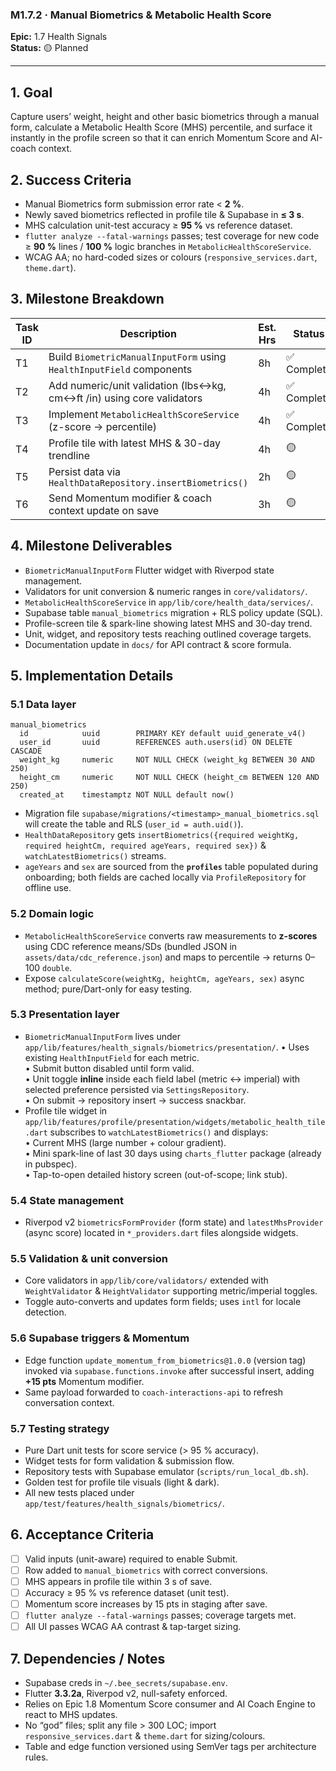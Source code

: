 ### M1.7.2 · Manual Biometrics & Metabolic Health Score

**Epic:** 1.7 Health Signals\
**Status:** 🟡 Planned

---

## 1. Goal

Capture users’ weight, height and other basic biometrics through a manual form,
calculate a Metabolic Health Score (MHS) percentile, and surface it instantly in
the profile screen so that it can enrich Momentum Score and AI-coach context.

## 2. Success Criteria

- Manual Biometrics form submission error rate < **2 %**.
- Newly saved biometrics reflected in profile tile & Supabase in **≤ 3 s**.
- MHS calculation unit-test accuracy ≥ **95 %** vs reference dataset.
- `flutter analyze --fatal-warnings` passes; test coverage for new code ≥ **90
  %** lines / **100 %** logic branches in `MetabolicHealthScoreService`.
- WCAG AA; no hard-coded sizes or colours (`responsive_services.dart`,
  `theme.dart`).

## 3. Milestone Breakdown

| Task ID | Description                                                           | Est. Hrs | Status      |
| ------- | --------------------------------------------------------------------- | -------- | ----------- |
| T1      | Build `BiometricManualInputForm` using `HealthInputField` components  | 8h       | ✅ Complete |
| T2      | Add numeric/unit validation (lbs↔kg, cm↔ft /in) using core validators | 4h       | ✅ Complete |
| T3      | Implement `MetabolicHealthScoreService` (z-score → percentile)        | 4h       | ✅ Complete |
| T4      | Profile tile with latest MHS & 30-day trendline                       | 4h       | 🟡          |
| T5      | Persist data via `HealthDataRepository.insertBiometrics()`            | 2h       | 🟡          |
| T6      | Send Momentum modifier & coach context update on save                 | 3h       | 🟡          |

## 4. Milestone Deliverables

- `BiometricManualInputForm` Flutter widget with Riverpod state management.
- Validators for unit conversion & numeric ranges in `core/validators/`.
- `MetabolicHealthScoreService` in `app/lib/core/health_data/services/`.
- Supabase table `manual_biometrics` migration + RLS policy update (SQL).
- Profile-screen tile & spark-line showing latest MHS and 30-day trend.
- Unit, widget, and repository tests reaching outlined coverage targets.
- Documentation update in `docs/` for API contract & score formula.

## 5. Implementation Details

### 5.1 Data layer

```
manual_biometrics
  id            uuid        PRIMARY KEY default uuid_generate_v4()
  user_id       uuid        REFERENCES auth.users(id) ON DELETE CASCADE
  weight_kg     numeric     NOT NULL CHECK (weight_kg BETWEEN 30 AND 250)
  height_cm     numeric     NOT NULL CHECK (height_cm BETWEEN 120 AND 250)
  created_at    timestamptz NOT NULL default now()
```

- Migration file `supabase/migrations/<timestamp>_manual_biometrics.sql` will
  create the table and RLS (`user_id = auth.uid()`).
- `HealthDataRepository` gets
  `insertBiometrics({required weightKg, required heightCm, required ageYears, required sex})`
  & `watchLatestBiometrics()` streams.
- `ageYears` and `sex` are sourced from the **`profiles`** table populated
  during onboarding; both fields are cached locally via `ProfileRepository` for
  offline use.

### 5.2 Domain logic

- `MetabolicHealthScoreService` converts raw measurements to **z-scores** using
  CDC reference means/SDs (bundled JSON in `assets/data/cdc_reference.json`) and
  maps to percentile → returns 0–100 `double`.
- Expose `calculateScore(weightKg, heightCm, ageYears, sex)` async method;
  pure/Dart-only for easy testing.

### 5.3 Presentation layer

- `BiometricManualInputForm` lives under
  `app/lib/features/health_signals/biometrics/presentation/`. • Uses existing
  `HealthInputField` for each metric.\
  • Submit button disabled until form valid.\
  • Unit toggle **inline** inside each field label (metric ↔ imperial) with
  selected preference persisted via `SettingsRepository`.\
  • On submit → repository insert → success snackbar.
- Profile tile widget in
  `app/lib/features/profile/presentation/widgets/metabolic_health_tile.dart`
  subscribes to `watchLatestBiometrics()` and displays:\
  • Current MHS (large number + colour gradient).\
  • Mini spark-line of last 30 days using `charts_flutter` package (already in
  pubspec).\
  • Tap-to-open detailed history screen (out-of-scope; link stub).

### 5.4 State management

- Riverpod v2 `biometricsFormProvider` (form state) and `latestMhsProvider`
  (async score) located in `*_providers.dart` files alongside widgets.

### 5.5 Validation & unit conversion

- Core validators in `app/lib/core/validators/` extended with `WeightValidator`
  & `HeightValidator` supporting metric/imperial toggles.
- Toggle auto-converts and updates form fields; uses `intl` for locale
  detection.

### 5.6 Supabase triggers & Momentum

- Edge function `update_momentum_from_biometrics@1.0.0` (version tag) invoked
  via `supabase.functions.invoke` after successful insert, adding **+15 pts**
  Momentum modifier.
- Same payload forwarded to `coach-interactions-api` to refresh conversation
  context.

### 5.7 Testing strategy

- Pure Dart unit tests for score service (> 95 % accuracy).
- Widget tests for form validation & submission flow.
- Repository tests with Supabase emulator (`scripts/run_local_db.sh`).
- Golden test for profile tile visuals (light & dark).
- All new tests placed under `app/test/features/health_signals/biometrics/`.

## 6. Acceptance Criteria

- [ ] Valid inputs (unit-aware) required to enable Submit.
- [ ] Row added to `manual_biometrics` with correct conversions.
- [ ] MHS appears in profile tile within 3 s of save.
- [ ] Accuracy ≥ 95 % vs reference dataset (unit test).
- [ ] Momentum score increases by 15 pts in staging after save.
- [ ] `flutter analyze --fatal-warnings` passes; coverage targets met.
- [ ] All UI passes WCAG AA contrast & tap-target sizing.

## 7. Dependencies / Notes

- Supabase creds in `~/.bee_secrets/supabase.env`.
- Flutter **3.3.2a**, Riverpod v2, null-safety enforced.
- Relies on Epic 1.8 Momentum Score consumer and AI Coach Engine to react to MHS
  updates.
- No “god” files; split any file > 300 LOC; import `responsive_services.dart` &
  `theme.dart` for sizing/colours.
- Table and edge function versioned using SemVer tags per architecture rules.

